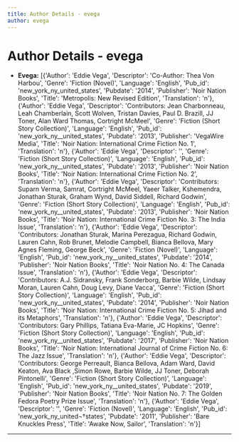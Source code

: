 ```yaml
---
title: Author Details - evega
author: evega
---
```


# Author Details - evega

<ul>
    <li><strong>Evega:</strong> [{'Author': 'Eddie Vega', 'Descriptor': 'Co-Author: Thea Von Harbou', 'Genre': 'Fiction (Novel)', 'Language': 'English', 'Pub_id': 'new_york_ny_united_states', 'Pubdate': '2014', 'Publisher': 'Noir Nation Books', 'Title': 'Metropolis: New Revised Edition', 'Translation': 'n'}, {'Author': 'Eddie Vega', 'Descriptor': 'Contributors: Jean Charbonneau, Leah Chamberlain, Scott Wolven, Tristan Davies, Paul D. Brazill, JJ Toner, Alan Ward Thomas, Cortright McMeel', 'Genre': 'Fiction (Short Story Collection)', 'Language': 'English', 'Pub_id': 'new_york_ny__united_states', 'Pubdate': '2013', 'Publisher': 'VegaWire Media', 'Title': 'Noir Nation: International Crime Fiction No. 1', 'Translation': 'n'}, {'Author': 'Eddie Vega', 'Descriptor': '', 'Genre': 'Fiction (Short Story Collection)', 'Language': 'English', 'Pub_id': 'new_york_ny__united_states', 'Pubdate': '2013', 'Publisher': 'Noir Nation Books', 'Title': 'Noir Nation: International Crime Fiction No. 2', 'Translation': 'n'}, {'Author': 'Eddie Vega', 'Descriptor': 'Contributors: Suparn Verma, Samrat, Cortright McMeel, Yaeer Talker, Kshemendra, Jonathan Sturak, Graham Wynd, David Siddell, Richard Godwin', 'Genre': 'Fiction (Short Story Collection)', 'Language': 'English', 'Pub_id': 'new_york_ny__united_states', 'Pubdate': '2013', 'Publisher': 'Noir Nation Books', 'Title': 'Noir Nation: International Crime Fiction No. 3: The India Issue', 'Translation': 'n'}, {'Author': 'Eddie Vega', 'Descriptor': 'Contributors: Jonathan Sturak, Marina Perezagua, Richard Godwin, Lauren Cahn, Rob Brunet, Melodie Campbell, Bianca Bellova, Mary Agnes Fleming, George Beck', 'Genre': 'Fiction (Novel)', 'Language': 'English', 'Pub_id': 'new_york_ny__united_states', 'Pubdate': '2014', 'Publisher': 'Noir Nation Books', 'Title': 'Noir Nation No. 4: The Canada Issue', 'Translation': 'n'}, {'Author': 'Eddie Vega', 'Descriptor': 'Contributors: A.J. Sidransky, Frank Sonderborg, Barbie Wilde, Lindsay Moran, Lauren Cahn, Doug Levy, Diane Vacca', 'Genre': 'Fiction (Short Story Collection)', 'Language': 'English', 'Pub_id': 'new_york_ny__united_states', 'Pubdate': '2014', 'Publisher': 'Noir Nation Books', 'Title': 'Noir Nation: International Crime Fiction No. 5: Jihad and its Metaphors', 'Translation': 'n'}, {'Author': 'Eddie Vega', 'Descriptor': 'Contributors: Gary Phillips, Tatiana Eva-Marie, JC Hopkins', 'Genre': 'Fiction (Short Story Collection)', 'Language': 'English', 'Pub_id': 'new_york_ny__united_states', 'Pubdate': '2017', 'Publisher': 'Noir Nation Books', 'Title': 'Noir Nation: International Journal of Crime Fiction No. 6: The Jazz Issue', 'Translation': 'n'}, {'Author': 'Eddie Vega', 'Descriptor': 'Contributors: George Perreault, Bianca Bellova, Adam Ward, David Keaton, Ava Black ,Simon Rowe, Barbie Wilde, JJ Toner, Deborah Pintonelli', 'Genre': 'Fiction (Short Story Collection)', 'Language': 'English', 'Pub_id': 'new_york_ny__united_states', 'Pubdate': '2019', 'Publisher': 'Noir Nation Books', 'Title': 'Noir Nation No. 7: The Golden Fedora Poetry Prize Issue', 'Translation': 'n'}, {'Author': 'Eddie Vega', 'Descriptor': '', 'Genre': 'Fiction (Novel)', 'Language': 'English', 'Pub_id': 'new_york_ny_united¬†states', 'Pubdate': '2011', 'Publisher': 'Bare Knuckles Press', 'Title': 'Awake Now, Sailor', 'Translation': 'n'}]</li>
</ul>
<hr>